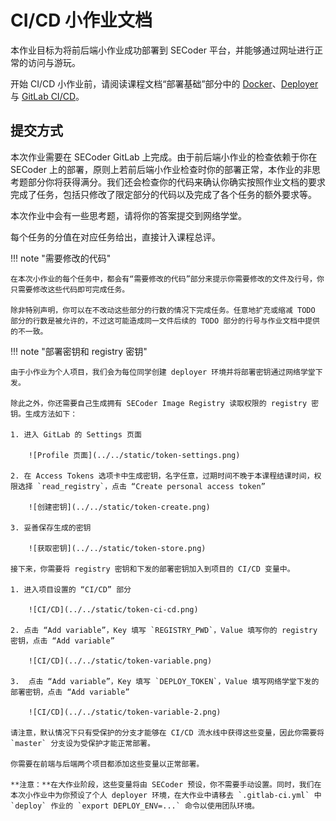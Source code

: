# CI/CD 小作业文档

本作业目标为将前后端小作业成功部署到 SECoder 平台，并能够通过网址进行正常的访问与游玩。

开始 CI/CD 小作业前，请阅读课程文档“部署基础”部分中的 [Docker](../../deploy/docker)、[Deployer](../../deploy/deployer) 与 [GitLab CI/CD](../../deploy/gitlab-ci)。

## 提交方式

本次作业需要在 SECoder GitLab 上完成。由于前后端小作业的检查依赖于你在 SECoder 上的部署，原则上若前后端小作业检查时你的部署正常，本作业的非思考题部分你将获得满分。我们还会检查你的代码来确认你确实按照作业文档的要求完成了任务，包括只修改了限定部分的代码以及完成了各个任务的额外要求等。

本次作业中会有一些思考题，请将你的答案提交到网络学堂。

每个任务的分值在对应任务给出，直接计入课程总评。

!!! note "需要修改的代码"

    在本次小作业的每个任务中，都会有“需要修改的代码”部分来提示你需要修改的文件及行号，你只需要修改这些代码即可完成任务。

    除非特别声明，你可以在不改动这些部分的行数的情况下完成任务。任意地扩充或缩减 TODO 部分的行数是被允许的，不过这可能造成同一文件后续的 TODO 部分的行号与作业文档中提供的不一致。

!!! note "部署密钥和 registry 密钥"

    由于小作业为个人项目，我们会为每位同学创建 deployer 环境并将部署密钥通过网络学堂下发。
    
    除此之外，你还需要自己生成拥有 SECoder Image Registry 读取权限的 registry 密钥。生成方法如下：

    1. 进入 GitLab 的 Settings 页面

        ![Profile 页面](../../static/token-settings.png)

    2. 在 Access Tokens 选项卡中生成密钥，名字任意，过期时间不晚于本课程结课时间，权限选择 `read_registry`，点击 “Create personal access token”

        ![创建密钥](../../static/token-create.png)

    3. 妥善保存生成的密钥

        ![获取密钥](../../static/token-store.png)

    接下来，你需要将 registry 密钥和下发的部署密钥加入到项目的 CI/CD 变量中。

    1. 进入项目设置的 “CI/CD” 部分

        ![CI/CD](../../static/token-ci-cd.png)

    2. 点击 “Add variable”，Key 填写 `REGISTRY_PWD`，Value 填写你的 registry 密钥，点击 “Add variable”

        ![CI/CD](../../static/token-variable.png)

    3.  点击 “Add variable”，Key 填写 `DEPLOY_TOKEN`，Value 填写网络学堂下发的部署密钥，点击 “Add variable”

        ![CI/CD](../../static/token-variable-2.png)

    请注意，默认情况下只有受保护的分支才能够在 CI/CD 流水线中获得这些变量，因此你需要将 `master` 分支设为受保护才能正常部署。

    你需要在前端与后端两个项目都添加这些变量以正常部署。
    
    **注意：**在大作业阶段，这些变量将由 SECoder 预设，你不需要手动设置。同时，我们在本次小作业中为你预设了个人 deployer 环境，在大作业中请移去 `.gitlab-ci.yml` 中 `deploy` 作业的 `export DEPLOY_ENV=...` 命令以使用团队环境。